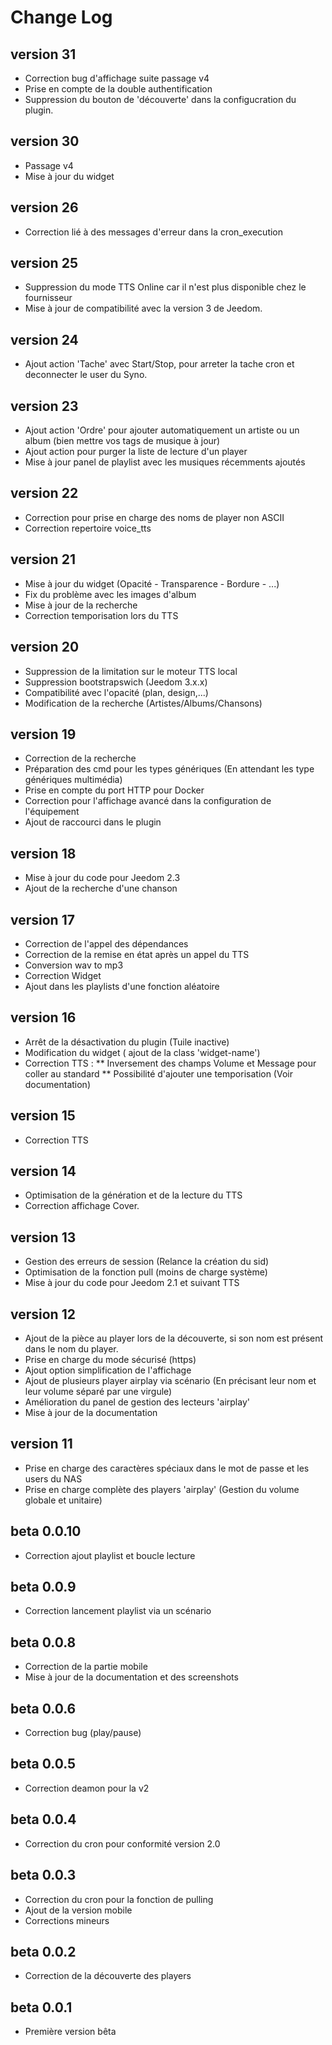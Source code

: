 ﻿Change Log
==========

version 31
----------
* Correction bug d'affichage suite passage v4
* Prise en compte de la double authentification
* Suppression du bouton de 'découverte' dans la configucration du plugin.

version 30
----------
* Passage v4
* Mise à jour du widget

version 26
----------
* Correction lié à des messages d'erreur dans la cron_execution

version 25
----------
* Suppression du mode TTS Online car il n'est plus disponible chez le fournisseur
* Mise à jour de compatibilité avec la version 3 de Jeedom.

version 24
----------
* Ajout action 'Tache' avec Start/Stop, pour arreter la tache cron et deconnecter le user du Syno.

version 23
----------
* Ajout action 'Ordre' pour ajouter automatiquement un artiste ou un album (bien mettre vos tags de musique à jour)
* Ajout action pour purger la liste de lecture d'un player
* Mise à jour panel de playlist avec les musiques récemments ajoutés

version 22
----------
* Correction pour prise en charge des noms de player non ASCII
* Correction repertoire voice_tts

version 21
----------
* Mise à jour du widget (Opacité - Transparence - Bordure - ...)
* Fix du problème avec les images d'album
* Mise à jour de la recherche
* Correction temporisation lors du TTS

version 20
----------
* Suppression de la limitation sur le moteur TTS local
* Suppression bootstrapswich (Jeedom 3.x.x)
* Compatibilité avec l'opacité (plan, design,...)
* Modification de la recherche (Artistes/Albums/Chansons)

version 19
----------
* Correction de la recherche
* Préparation des cmd pour les types génériques (En attendant les type génériques multimédia)
* Prise en compte du port HTTP pour Docker
* Correction pour l'affichage avancé dans la configuration de l'équipement
* Ajout de raccourci dans le plugin


version 18
----------
* Mise à jour du code pour Jeedom 2.3
* Ajout de la recherche d'une chanson


version 17
----------
* Correction de l'appel des dépendances
* Correction de la remise en état après un appel du TTS
* Conversion wav to mp3
* Correction Widget
* Ajout dans les playlists d'une fonction aléatoire

version 16
----------
* Arrêt de la désactivation du plugin (Tuile inactive)
* Modification du widget ( ajout de la class 'widget-name')
* Correction TTS :
  ** Inversement des champs Volume et Message pour coller au standard 
  ** Possibilité d'ajouter une temporisation (Voir documentation)

version 15
----------
* Correction TTS

version 14
----------
* Optimisation de la génération et de la lecture du TTS
* Correction affichage Cover.

version 13
----------
* Gestion des erreurs de session (Relance la création du sid)
* Optimisation de la fonction pull (moins de charge système)
* Mise à jour du code pour Jeedom 2.1 et suivant TTS

version 12
----------
* Ajout de la pièce au player lors de la découverte, si son nom est présent dans le nom du player.
* Prise en charge du mode sécurisé (https) 
* Ajout option simplification de l'affichage
* Ajout de plusieurs player airplay via scénario (En précisant leur nom et leur volume séparé par une virgule)
* Amélioration du panel de gestion des lecteurs 'airplay'
* Mise à jour de la documentation

version 11
----------
* Prise en charge des caractères spéciaux dans le mot de passe et les users du NAS
* Prise en charge complète des players 'airplay' (Gestion du volume globale et unitaire)

beta 0.0.10
----------
* Correction ajout playlist et boucle lecture

beta 0.0.9
----------
* Correction lancement playlist via un scénario

beta 0.0.8
----------
* Correction de la partie mobile
* Mise à jour de la documentation et des screenshots

beta 0.0.6
----------
* Correction bug (play/pause)

beta 0.0.5
----------
* Correction deamon pour la v2

beta 0.0.4
----------
* Correction du cron pour conformité version 2.0

beta 0.0.3
----------
* Correction du cron pour la fonction de pulling
* Ajout de la version mobile
* Corrections mineurs

beta 0.0.2
----------
* Correction de la découverte des players

beta 0.0.1
----------
* Première version bêta